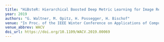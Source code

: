 ```yaml
---
title: "HiBsteR: Hierarchical Boosted Deep Metric Learning for Image Retrieval"
year: 2019
authors: "G. Waltner, M. Opitz, H. Possegger, H. Bischof"
venue: "In Proc. of the IEEE Winter Conference on Applications of Computer Vision (WACV)"
venue_abbrev: WACV
doi_url: https://doi.org/10.1109/WACV.2019.00069
---
```

